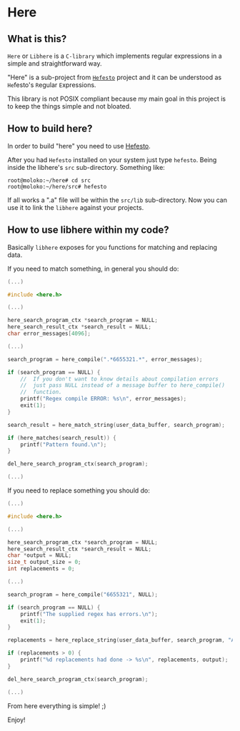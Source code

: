 # Here

## What is this?

``Here`` or ``Libhere`` is a ``C-library`` which implements regular expressions in a simple and straightforward way.

"Here" is a sub-project from [``Hefesto``](https://github.com/rafael-santiago/hefesto) project and it can be understood
as ``He``festo's ``R``egular ``E``xpressions.

This library is not POSIX compliant because my main goal in this project is to keep the things simple and not bloated.

## How to build here?

In order to build "here" you need to use [Hefesto](https://github.com/rafael-santiago/hefesto.git).

After you had ``Hefesto`` installed on your system just type ``hefesto``. Being inside the libhere's ``src`` sub-directory. Something like:

```
root@moloko:~/here# cd src
root@moloko:~/here/src# hefesto
```

If all works a ".a" file will be within the ``src/lib`` sub-directory. Now you can use it to link the ``libhere`` against your projects.

## How to use libhere within my code?

Basically ``libhere`` exposes for you functions for matching and replacing data.

If you need to match something, in general you should do:

```c
(...)

#include <here.h>

(...)

here_search_program_ctx *search_program = NULL;
here_search_result_ctx *search_result = NULL;
char error_messages[4096];

(...)

search_program = here_compile(".*6655321.*", error_messages);

if (search_program == NULL) {
    //  If you don't want to know details about compilation errors
    //  just pass NULL instead of a message buffer to here_compile()
    //  function.
    printf("Regex compile ERROR: %s\n", error_messages);
    exit(1);
}

search_result = here_match_string(user_data_buffer, search_program);

if (here_matches(search_result)) {
    printf("Pattern found.\n");
}

del_here_search_program_ctx(search_program);

(...)
```

If you need to replace something you should do:

```c
(...)

#include <here.h>

(...)

here_search_program_ctx *search_program = NULL;
here_search_result_ctx *search_result = NULL;
char *output = NULL;
size_t output_size = 0;
int replacements = 0;

(...)

search_program = here_compile("6655321", NULL);

if (search_program == NULL) {
    printf("The supplied regex has errors.\n");
    exit(1);
}

replacements = here_replace_string(user_data_buffer, search_program, "Alex", &output, &output_size);

if (replacements > 0) {
    printf("%d replacements had done -> %s\n", replacements, output);
}

del_here_search_program_ctx(search_program);

(...)
```

From here everything is simple! ;)

Enjoy!
